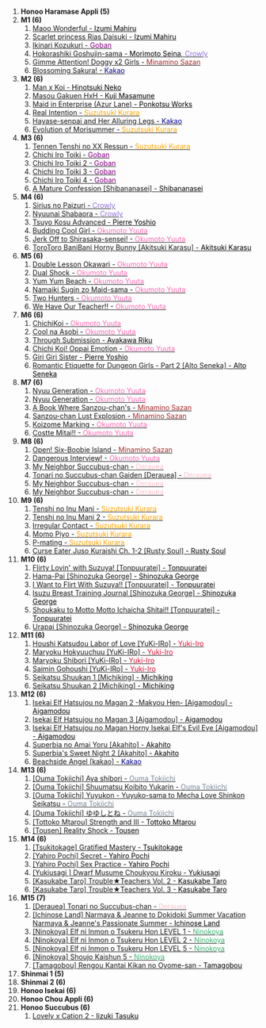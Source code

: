 1. **Honoo Haramase Appli (5)** 
2. **M1 (6)** 
	1. [Maoo Wonderful - <span style="color:black">Izumi Mahiru</span>](https://track24.ru/google/?q=Maoo%20Wonderful%20-%20%3Cspan%20style%3D%22color%3Ablack%22%3EIzumi%20Mahiru%3C/span%3E) 
	1. [Scarlet princess Rias Daisuki - <span style="color:black">Izumi Mahiru</span>](https://track24.ru/google/?q=Scarlet%20princess%20Rias%20Daisuki%20-%20%3Cspan%20style%3D%22color%3Ablack%22%3EIzumi%20Mahiru%3C/span%3E) 
	1. [Ikinari Kozukuri - <span style="color:purple">Goban</span>](https://track24.ru/google/?q=Ikinari%20Kozukuri%20-%20%3Cspan%20style%3D%22color%3Apurple%22%3EGoban%3C/span%3E) 
	1. [Hokorashiki Goshujin-sama - <span style="color:black">Morimoto Seina</span>, <span style="color:MediumPurple">Crowly</span>](https://track24.ru/google/?q=Hokorashiki%20Goshujin-sama%20-%20%3Cspan%20style%3D%22color%3Ablack%22%3EMorimoto%20Seina%3C/span%3E%2C%20%3Cspan%20style%3D%22color%3AMediumPurple%22%3ECrowly%3C/span%3E) 
	1. [Gimme Attention! Doggy x2 Girls - <span style="color:brown">Minamino Sazan</span>](https://track24.ru/google/?q=Gimme%20Attention%21%20Doggy%20x2%20Girls%20-%20%3Cspan%20style%3D%22color%3Abrown%22%3EMinamino%20Sazan%3C/span%3E) 
	1. [Blossoming Sakura! - <span style="color:DarkBlue">Kakao</span>](https://track24.ru/google/?q=Blossoming%20Sakura%21%20-%20%3Cspan%20style%3D%22color%3ADarkBlue%22%3EKakao%3C/span%3E) 
3. **M2 (6)** 
	1. [Man x Koi - <span style="color:black">Hinotsuki Neko</span>](https://track24.ru/google/?q=Man%20x%20Koi%20-%20%3Cspan%20style%3D%22color%3Ablack%22%3EHinotsuki%20Neko%3C/span%3E) 
	1. [Masou Gakuen HxH - <span style="color:black">Kuji Masamune</span>](https://track24.ru/google/?q=Masou%20Gakuen%20HxH%20-%20%3Cspan%20style%3D%22color%3Ablack%22%3EKuji%20Masamune%3C/span%3E) 
	1. [Maid in Enterprise (Azur Lane) - <span style="color:black">Ponkotsu Works</span>](https://track24.ru/google/?q=Maid%20in%20Enterprise%20%28Azur%20Lane%29%20-%20%3Cspan%20style%3D%22color%3Ablack%22%3EPonkotsu%20Works%3C/span%3E) 
	1. [Real Intention - <span style="color:orange">Suzutsuki Kurara</span>](https://track24.ru/google/?q=Real%20Intention%20-%20%3Cspan%20style%3D%22color%3Aorange%22%3ESuzutsuki%20Kurara%3C/span%3E) 
	1. [Hayase-senpai and Her Alluring Legs - <span style="color:DarkBlue">Kakao</span>](https://track24.ru/google/?q=Hayase-senpai%20and%20Her%20Alluring%20Legs%20-%20%3Cspan%20style%3D%22color%3ADarkBlue%22%3EKakao%3C/span%3E) 
	1. [Evolution of Morisummer - <span style="color:orange">Suzutsuki Kurara</span>](https://track24.ru/google/?q=Evolution%20of%20Morisummer%20-%20%3Cspan%20style%3D%22color%3Aorange%22%3ESuzutsuki%20Kurara%3C/span%3E) 
4. **M3 (6)** 
	1. [Tennen Tenshi no XX Ressun - <span style="color:orange">Suzutsuki Kurara</span>](https://track24.ru/google/?q=Tennen%20Tenshi%20no%20XX%20Ressun%20-%20%3Cspan%20style%3D%22color%3Aorange%22%3ESuzutsuki%20Kurara%3C/span%3E) 
	1. [Chichi Iro Toiki - <span style="color:purple">Goban</span>](https://track24.ru/google/?q=Chichi%20Iro%20Toiki%20-%20%3Cspan%20style%3D%22color%3Apurple%22%3EGoban%3C/span%3E) 
	1. [Chichi Iro Toiki 2 - <span style="color:purple">Goban</span>](https://track24.ru/google/?q=Chichi%20Iro%20Toiki%202%20-%20%3Cspan%20style%3D%22color%3Apurple%22%3EGoban%3C/span%3E) 
	1. [Chichi Iro Toiki 3 - <span style="color:purple">Goban</span>](https://track24.ru/google/?q=Chichi%20Iro%20Toiki%203%20-%20%3Cspan%20style%3D%22color%3Apurple%22%3EGoban%3C/span%3E) 
	1. [Chichi Iro Toiki 4 - <span style="color:purple">Goban</span>](https://track24.ru/google/?q=Chichi%20Iro%20Toiki%204%20-%20%3Cspan%20style%3D%22color%3Apurple%22%3EGoban%3C/span%3E) 
	1. [A Mature Confession [Shibananasei] - <span style="color:black">Shibananasei</span>](https://track24.ru/google/?q=A%20Mature%20Confession%20%5BShibananasei%5D%20-%20%3Cspan%20style%3D%22color%3Ablack%22%3EShibananasei%3C/span%3E) 
5. **М4 (6)** 
	1. [Sirius no Paizuri - <span style="color:MediumPurple">Crowly</span>](https://track24.ru/google/?q=Sirius%20no%20Paizuri%20-%20%3Cspan%20style%3D%22color%3AMediumPurple%22%3ECrowly%3C/span%3E) 
	1. [Nyuunai Shabaora - <span style="color:MediumPurple">Crowly</span>](https://track24.ru/google/?q=Nyuunai%20Shabaora%20-%20%3Cspan%20style%3D%22color%3AMediumPurple%22%3ECrowly%3C/span%3E) 
	1. [Tsuyo Kosu Advanced - <span style="color:black">Pierre Yoshio</span>](https://track24.ru/google/?q=Tsuyo%20Kosu%20Advanced%20-%20%3Cspan%20style%3D%22color%3Ablack%22%3EPierre%20Yoshio%3C/span%3E) 
	1. [Budding Cool Girl - <span style="color:hotpink">Okumoto Yuuta</span>](https://track24.ru/google/?q=Budding%20Cool%20Girl%20-%20%3Cspan%20style%3D%22color%3Ahotpink%22%3EOkumoto%20Yuuta%3C/span%3E) 
	1. [Jerk Off to Shirasaka-sensei! - <span style="color:hotpink">Okumoto Yuuta</span>](https://track24.ru/google/?q=Jerk%20Off%20to%20Shirasaka-sensei%21%20-%20%3Cspan%20style%3D%22color%3Ahotpink%22%3EOkumoto%20Yuuta%3C/span%3E) 
	1. [ToroToro BaniBani Horny Bunny [Akitsuki Karasu] - <span style="color:black">Akitsuki Karasu</span>](https://track24.ru/google/?q=ToroToro%20BaniBani%20Horny%20Bunny%20%5BAkitsuki%20Karasu%5D%20-%20%3Cspan%20style%3D%22color%3Ablack%22%3EAkitsuki%20Karasu%3C/span%3E) 
6. **M5 (6)** 
	1. [Double Lesson Okawari - <span style="color:hotpink">Okumoto Yuuta</span>](https://track24.ru/google/?q=Double%20Lesson%20Okawari%20-%20%3Cspan%20style%3D%22color%3Ahotpink%22%3EOkumoto%20Yuuta%3C/span%3E) 
	1. [Dual Shock - <span style="color:hotpink">Okumoto Yuuta</span>](https://track24.ru/google/?q=Dual%20Shock%20-%20%3Cspan%20style%3D%22color%3Ahotpink%22%3EOkumoto%20Yuuta%3C/span%3E) 
	1. [Yum Yum Beach - <span style="color:hotpink">Okumoto Yuuta</span>](https://track24.ru/google/?q=Yum%20Yum%20Beach%20-%20%3Cspan%20style%3D%22color%3Ahotpink%22%3EOkumoto%20Yuuta%3C/span%3E) 
	1. [Namaiki Sugin zo Maid-sama - <span style="color:hotpink">Okumoto Yuuta</span>](https://track24.ru/google/?q=Namaiki%20Sugin%20zo%20Maid-sama%20-%20%3Cspan%20style%3D%22color%3Ahotpink%22%3EOkumoto%20Yuuta%3C/span%3E) 
	1. [Two Hunters - <span style="color:hotpink">Okumoto Yuuta</span>](https://track24.ru/google/?q=Two%20Hunters%20-%20%3Cspan%20style%3D%22color%3Ahotpink%22%3EOkumoto%20Yuuta%3C/span%3E) 
	1. [We Have Our Teacher!! - <span style="color:hotpink">Okumoto Yuuta</span>](https://track24.ru/google/?q=We%20Have%20Our%20Teacher%21%21%20-%20%3Cspan%20style%3D%22color%3Ahotpink%22%3EOkumoto%20Yuuta%3C/span%3E) 
7. **M6 (6)** 
	1. [ChichiKoi - <span style="color:hotpink">Okumoto Yuuta</span>](https://track24.ru/google/?q=ChichiKoi%20-%20%3Cspan%20style%3D%22color%3Ahotpink%22%3EOkumoto%20Yuuta%3C/span%3E) 
	1. [Cool na Asobi - <span style="color:hotpink">Okumoto Yuuta</span>](https://track24.ru/google/?q=Cool%20na%20Asobi%20-%20%3Cspan%20style%3D%22color%3Ahotpink%22%3EOkumoto%20Yuuta%3C/span%3E) 
	1. [Through Submission - <span style="color:black">Ayakawa Riku</span>](https://track24.ru/google/?q=Through%20Submission%20-%20%3Cspan%20style%3D%22color%3Ablack%22%3EAyakawa%20Riku%3C/span%3E) 
	1. [Chichi Koi! Oppai Emotion - <span style="color:hotpink">Okumoto Yuuta</span>](https://track24.ru/google/?q=Chichi%20Koi%21%20Oppai%20Emotion%20-%20%3Cspan%20style%3D%22color%3Ahotpink%22%3EOkumoto%20Yuuta%3C/span%3E) 
	1. [Giri Giri Sister - <span style="color:black">Pierre Yoshio</span>](https://track24.ru/google/?q=Giri%20Giri%20Sister%20-%20%3Cspan%20style%3D%22color%3Ablack%22%3EPierre%20Yoshio%3C/span%3E) 
	1. [Romantic Etiquette for Dungeon Girls - Part 2 [Alto Seneka] - <span style="color:black">Alto Seneka</span>](https://track24.ru/google/?q=Romantic%20Etiquette%20for%20Dungeon%20Girls%20-%20Part%202%20%5BAlto%20Seneka%5D%20-%20%3Cspan%20style%3D%22color%3Ablack%22%3EAlto%20Seneka%3C/span%3E) 
8. **M7 (6)** 
	1. [Nyuu Generation - <span style="color:hotpink">Okumoto Yuuta</span>](https://track24.ru/google/?q=Nyuu%20Generation%20-%20%3Cspan%20style%3D%22color%3Ahotpink%22%3EOkumoto%20Yuuta%3C/span%3E) 
	1. [Nyuu Generation - <span style="color:hotpink">Okumoto Yuuta</span>](https://track24.ru/google/?q=Nyuu%20Generation%20-%20%3Cspan%20style%3D%22color%3Ahotpink%22%3EOkumoto%20Yuuta%3C/span%3E) 
	1. [A Book Where Sanzou-chan's - <span style="color:brown">Minamino Sazan</span>](https://track24.ru/google/?q=A%20Book%20Where%20Sanzou-chan%27s%20-%20%3Cspan%20style%3D%22color%3Abrown%22%3EMinamino%20Sazan%3C/span%3E) 
	1. [Sanzou-chan Lust Explosion - <span style="color:brown">Minamino Sazan</span>](https://track24.ru/google/?q=Sanzou-chan%20Lust%20Explosion%20-%20%3Cspan%20style%3D%22color%3Abrown%22%3EMinamino%20Sazan%3C/span%3E) 
	1. [Koizome Marking - <span style="color:hotpink">Okumoto Yuuta</span>](https://track24.ru/google/?q=Koizome%20Marking%20-%20%3Cspan%20style%3D%22color%3Ahotpink%22%3EOkumoto%20Yuuta%3C/span%3E) 
	1. [Costte Mitai!! - <span style="color:hotpink">Okumoto Yuuta</span>](https://track24.ru/google/?q=Costte%20Mitai%21%21%20-%20%3Cspan%20style%3D%22color%3Ahotpink%22%3EOkumoto%20Yuuta%3C/span%3E) 
9. **M8 (6)** 
	1. [Open! Six-Boobie Island - <span style="color:brown">Minamino Sazan</span>](https://track24.ru/google/?q=Open%21%20Six-Boobie%20Island%20-%20%3Cspan%20style%3D%22color%3Abrown%22%3EMinamino%20Sazan%3C/span%3E) 
	1. [Dangerous Interview! - <span style="color:hotpink">Okumoto Yuuta</span>](https://track24.ru/google/?q=Dangerous%20Interview%21%20-%20%3Cspan%20style%3D%22color%3Ahotpink%22%3EOkumoto%20Yuuta%3C/span%3E) 
	1. [My Neighbor Succubus-chan - <span style="color:pink">Derauea</span>](https://track24.ru/google/?q=My%20Neighbor%20Succubus-chan%20-%20%3Cspan%20style%3D%22color%3Apink%22%3EDerauea%3C/span%3E) 
	1. [Tonari no Succubus-chan Gaiden [Derauea] - <span style="color:pink">Derauea</span>](https://track24.ru/google/?q=Tonari%20no%20Succubus-chan%20Gaiden%20%5BDerauea%5D%20-%20%3Cspan%20style%3D%22color%3Apink%22%3EDerauea%3C/span%3E) 
	1. [My Neighbor Succubus-chan - <span style="color:pink">Derauea</span>](https://track24.ru/google/?q=My%20Neighbor%20Succubus-chan%20-%20%3Cspan%20style%3D%22color%3Apink%22%3EDerauea%3C/span%3E) 
	1. [My Neighbor Succubus-chan - <span style="color:pink">Derauea</span>](https://track24.ru/google/?q=My%20Neighbor%20Succubus-chan%20-%20%3Cspan%20style%3D%22color%3Apink%22%3EDerauea%3C/span%3E) 
10. **M9 (6)** 
	1. [Tenshi no Inu Mani - <span style="color:orange">Suzutsuki Kurara</span>](https://track24.ru/google/?q=Tenshi%20no%20Inu%20Mani%20-%20%3Cspan%20style%3D%22color%3Aorange%22%3ESuzutsuki%20Kurara%3C/span%3E) 
	1. [Tenshi no Inu Mani 2 - <span style="color:orange">Suzutsuki Kurara</span>](https://track24.ru/google/?q=Tenshi%20no%20Inu%20Mani%202%20-%20%3Cspan%20style%3D%22color%3Aorange%22%3ESuzutsuki%20Kurara%3C/span%3E) 
	1. [Irregular Contact - <span style="color:orange">Suzutsuki Kurara</span>](https://track24.ru/google/?q=Irregular%20Contact%20-%20%3Cspan%20style%3D%22color%3Aorange%22%3ESuzutsuki%20Kurara%3C/span%3E) 
	1. [Momo Piyo - <span style="color:orange">Suzutsuki Kurara</span>](https://track24.ru/google/?q=Momo%20Piyo%20-%20%3Cspan%20style%3D%22color%3Aorange%22%3ESuzutsuki%20Kurara%3C/span%3E) 
	1. [P-mating - <span style="color:orange">Suzutsuki Kurara</span>](https://track24.ru/google/?q=P-mating%20-%20%3Cspan%20style%3D%22color%3Aorange%22%3ESuzutsuki%20Kurara%3C/span%3E) 
	1. [Curse Eater Juso Kuraishi Ch. 1-2 [Rusty Soul] - <span style="color:black">Rusty Soul</span>](https://track24.ru/google/?q=Curse%20Eater%20Juso%20Kuraishi%20Ch.%201-2%20%5BRusty%20Soul%5D%20-%20%3Cspan%20style%3D%22color%3Ablack%22%3ERusty%20Soul%3C/span%3E) 
11. **M10 (6)** 
	1. [Flirty Lovin' with Suzuya! [Tonpuuratei] - <span style="color:black">Tonpuuratei</span>](https://track24.ru/google/?q=Flirty%20Lovin%27%20with%20Suzuya%21%20%5BTonpuuratei%5D%20-%20%3Cspan%20style%3D%22color%3Ablack%22%3ETonpuuratei%3C/span%3E) 
	1. [Hama-Pai [Shinozuka George] - <span style="color:black">Shinozuka George</span>](https://track24.ru/google/?q=Hama-Pai%20%5BShinozuka%20George%5D%20-%20%3Cspan%20style%3D%22color%3Ablack%22%3EShinozuka%20George%3C/span%3E) 
	1. [I Want to Flirt With Suzuya!! [Tonpuuratei] - <span style="color:black">Tonpuuratei</span>](https://track24.ru/google/?q=I%20Want%20to%20Flirt%20With%20Suzuya%21%21%20%5BTonpuuratei%5D%20-%20%3Cspan%20style%3D%22color%3Ablack%22%3ETonpuuratei%3C/span%3E) 
	1. [Isuzu Breast Training Journal [Shinozuka George] - <span style="color:black">Shinozuka George</span>](https://track24.ru/google/?q=Isuzu%20Breast%20Training%20Journal%20%5BShinozuka%20George%5D%20-%20%3Cspan%20style%3D%22color%3Ablack%22%3EShinozuka%20George%3C/span%3E) 
	1. [Shoukaku to Motto Motto Ichaicha Shitai!! [Tonpuuratei] - <span style="color:black">Tonpuuratei</span>](https://track24.ru/google/?q=Shoukaku%20to%20Motto%20Motto%20Ichaicha%20Shitai%21%21%20%5BTonpuuratei%5D%20-%20%3Cspan%20style%3D%22color%3Ablack%22%3ETonpuuratei%3C/span%3E) 
	1. [Urapai [Shinozuka George] - <span style="color:black">Shinozuka George</span>](https://track24.ru/google/?q=Urapai%20%5BShinozuka%20George%5D%20-%20%3Cspan%20style%3D%22color%3Ablack%22%3EShinozuka%20George%3C/span%3E) 
12. **M11 (6)** 
	1. [Houshi Katsudou Labor of Love [YuKi-IRo] - <span style="color:crimson">Yuki-Iro</span>](https://track24.ru/google/?q=Houshi%20Katsudou%20Labor%20of%20Love%20%5BYuKi-IRo%5D%20-%20%3Cspan%20style%3D%22color%3Acrimson%22%3EYuki-Iro%3C/span%3E) 
	1. [Maryoku Hokyuuchuu [YuKi-IRo] - <span style="color:crimson">Yuki-Iro</span>](https://track24.ru/google/?q=Maryoku%20Hokyuuchuu%20%5BYuKi-IRo%5D%20-%20%3Cspan%20style%3D%22color%3Acrimson%22%3EYuki-Iro%3C/span%3E) 
	1. [Maryoku Shibori [YuKi-IRo] - <span style="color:crimson">Yuki-Iro</span>](https://track24.ru/google/?q=Maryoku%20Shibori%20%5BYuKi-IRo%5D%20-%20%3Cspan%20style%3D%22color%3Acrimson%22%3EYuki-Iro%3C/span%3E) 
	1. [Saimin Gohoushi [YuKi-IRo] - <span style="color:crimson">Yuki-Iro</span>](https://track24.ru/google/?q=Saimin%20Gohoushi%20%5BYuKi-IRo%5D%20-%20%3Cspan%20style%3D%22color%3Acrimson%22%3EYuki-Iro%3C/span%3E) 
	1. [Seikatsu Shuukan 1 [Michiking] - <span style="color:black">Michiking</span>](https://track24.ru/google/?q=Seikatsu%20Shuukan%201%20%5BMichiking%5D%20-%20%3Cspan%20style%3D%22color%3Ablack%22%3EMichiking%3C/span%3E) 
	1. [Seikatsu Shuukan 2 [Michiking] - <span style="color:black">Michiking</span>](https://track24.ru/google/?q=Seikatsu%20Shuukan%202%20%5BMichiking%5D%20-%20%3Cspan%20style%3D%22color%3Ablack%22%3EMichiking%3C/span%3E) 
13. **M12 (6)** 
	1. [Isekai Elf Hatsujou no Magan 2 -Makyou Hen- [Aigamodou] - <span style="color:black">Aigamodou</span>](https://track24.ru/google/?q=Isekai%20Elf%20Hatsujou%20no%20Magan%202%20-Makyou%20Hen-%20%5BAigamodou%5D%20-%20%3Cspan%20style%3D%22color%3Ablack%22%3EAigamodou%3C/span%3E) 
	1. [Isekai Elf Hatsujou no Magan 3 [Aigamodou] - <span style="color:black">Aigamodou</span>](https://track24.ru/google/?q=Isekai%20Elf%20Hatsujou%20no%20Magan%203%20%5BAigamodou%5D%20-%20%3Cspan%20style%3D%22color%3Ablack%22%3EAigamodou%3C/span%3E) 
	1. [Isekai Elf Hatsujou no Magan Horny Isekai Elf's Evil Eye [Aigamodou] - <span style="color:black">Aigamodou</span>](https://track24.ru/google/?q=Isekai%20Elf%20Hatsujou%20no%20Magan%20Horny%20Isekai%20Elf%27s%20Evil%20Eye%20%5BAigamodou%5D%20-%20%3Cspan%20style%3D%22color%3Ablack%22%3EAigamodou%3C/span%3E) 
	1. [Superbia no Amai Yoru [Akahito] - <span style="color:black">Akahito</span>](https://track24.ru/google/?q=Superbia%20no%20Amai%20Yoru%20%5BAkahito%5D%20-%20%3Cspan%20style%3D%22color%3Ablack%22%3EAkahito%3C/span%3E) 
	1. [Superbia's Sweet Night 2 [Akahito] - <span style="color:black">Akahito</span>](https://track24.ru/google/?q=Superbia%27s%20Sweet%20Night%202%20%5BAkahito%5D%20-%20%3Cspan%20style%3D%22color%3Ablack%22%3EAkahito%3C/span%3E) 
	1. [Beachside Angel [kakao] - <span style="color:DarkBlue">Kakao</span>](https://track24.ru/google/?q=Beachside%20Angel%20%5Bkakao%5D%20-%20%3Cspan%20style%3D%22color%3ADarkBlue%22%3EKakao%3C/span%3E) 
14. **M13 (6)** 
	1. [[Ouma Tokiichi] Aya shibori - <span style="color:LightSlateGrey">Ouma Tokiichi</span>](https://track24.ru/google/?q=%5BOuma%20Tokiichi%5D%20Aya%20shibori%20-%20%3Cspan%20style%3D%22color%3ALightSlateGrey%22%3EOuma%20Tokiichi%3C/span%3E) 
	1. [[Ouma Tokiichi] Shuumatsu Koibito Yukarin - <span style="color:LightSlateGrey">Ouma Tokiichi</span>](https://track24.ru/google/?q=%5BOuma%20Tokiichi%5D%20Shuumatsu%20Koibito%20Yukarin%20-%20%3Cspan%20style%3D%22color%3ALightSlateGrey%22%3EOuma%20Tokiichi%3C/span%3E) 
	1. [[Ouma Tokiichi] Yuyukon - Yuyuko-sama to Mecha Love Shinkon Seikatsu - <span style="color:LightSlateGrey">Ouma Tokiichi</span>](https://track24.ru/google/?q=%5BOuma%20Tokiichi%5D%20Yuyukon%20-%20Yuyuko-sama%20to%20Mecha%20Love%20Shinkon%20Seikatsu%20-%20%3Cspan%20style%3D%22color%3ALightSlateGrey%22%3EOuma%20Tokiichi%3C/span%3E) 
	1. [[Ouma Tokiichi] ゆゆしとね - <span style="color:LightSlateGrey">Ouma Tokiichi</span>](https://track24.ru/google/?q=%5BOuma%20Tokiichi%5D%20%E3%82%86%E3%82%86%E3%81%97%E3%81%A8%E3%81%AD%20-%20%3Cspan%20style%3D%22color%3ALightSlateGrey%22%3EOuma%20Tokiichi%3C/span%3E) 
	1. [[Tottoko Mtarou] Strength and III - <span style="color:black">Tottoko Mtarou</span>](https://track24.ru/google/?q=%5BTottoko%20Mtarou%5D%20Strength%20and%20III%20-%20%3Cspan%20style%3D%22color%3Ablack%22%3ETottoko%20Mtarou%3C/span%3E) 
	1. [[Tousen] Reality Shock - <span style="color:black">Tousen</span>](https://track24.ru/google/?q=%5BTousen%5D%20Reality%20Shock%20-%20%3Cspan%20style%3D%22color%3Ablack%22%3ETousen%3C/span%3E) 
15. **M14 (6)** 
	1. [[Tsukitokage] Gratified Mastery - <span style="color:black">Tsukitokage</span>](https://track24.ru/google/?q=%5BTsukitokage%5D%20Gratified%20Mastery%20-%20%3Cspan%20style%3D%22color%3Ablack%22%3ETsukitokage%3C/span%3E) 
	1. [[Yahiro Pochi] Secret - <span style="color:black">Yahiro Pochi</span>](https://track24.ru/google/?q=%5BYahiro%20Pochi%5D%20Secret%20-%20%3Cspan%20style%3D%22color%3Ablack%22%3EYahiro%20Pochi%3C/span%3E) 
	1. [[Yahiro Pochi] Sex Practice - <span style="color:black">Yahiro Pochi</span>](https://track24.ru/google/?q=%5BYahiro%20Pochi%5D%20Sex%20Practice%20-%20%3Cspan%20style%3D%22color%3Ablack%22%3EYahiro%20Pochi%3C/span%3E) 
	1. [[Yukiusagi ] Dwarf Musume Choukyou Kiroku - <span style="color:black">Yukiusagi </span>](https://track24.ru/google/?q=%5BYukiusagi%20%5D%20Dwarf%20Musume%20Choukyou%20Kiroku%20-%20%3Cspan%20style%3D%22color%3Ablack%22%3EYukiusagi%20%3C/span%3E) 
	1. [[Kasukabe Taro] Trouble★Teachers Vol. 2 - <span style="color:black">Kasukabe Taro</span>](https://track24.ru/google/?q=%5BKasukabe%20Taro%5D%20Trouble%E2%98%85Teachers%20Vol.%202%20-%20%3Cspan%20style%3D%22color%3Ablack%22%3EKasukabe%20Taro%3C/span%3E) 
	1. [[Kasukabe Taro] Trouble★Teachers Vol. 3 - <span style="color:black">Kasukabe Taro</span>](https://track24.ru/google/?q=%5BKasukabe%20Taro%5D%20Trouble%E2%98%85Teachers%20Vol.%203%20-%20%3Cspan%20style%3D%22color%3Ablack%22%3EKasukabe%20Taro%3C/span%3E) 
16. **M15 (7)** 
	1. [[Derauea] Tonari no Succubus-chan - <span style="color:pink">Derauea</span>](https://track24.ru/google/?q=%5BDerauea%5D%20Tonari%20no%20Succubus-chan%20-%20%3Cspan%20style%3D%22color%3Apink%22%3EDerauea%3C/span%3E) 
	1. [[Ichinose Land] Narmaya & Jeanne to Dokidoki Summer Vacation Narmaya & Jeanne's Passionate Summer - <span style="color:black">Ichinose Land</span>](https://track24.ru/google/?q=%5BIchinose%20Land%5D%20Narmaya%20%26%20Jeanne%20to%20Dokidoki%20Summer%20Vacation%20Narmaya%20%26%20Jeanne%27s%20Passionate%20Summer%20-%20%3Cspan%20style%3D%22color%3Ablack%22%3EIchinose%20Land%3C/span%3E) 
	1. [[Ninokoya] Elf ni Inmon o Tsukeru Hon LEVEL 1 - <span style="color:MediumSeaGreen">Ninokoya</span>](https://track24.ru/google/?q=%5BNinokoya%5D%20Elf%20ni%20Inmon%20o%20Tsukeru%20Hon%20LEVEL%201%20-%20%3Cspan%20style%3D%22color%3AMediumSeaGreen%22%3ENinokoya%3C/span%3E) 
	1. [[Ninokoya] Elf ni Inmon o Tsukeru Hon LEVEL 2 - <span style="color:MediumSeaGreen">Ninokoya</span>](https://track24.ru/google/?q=%5BNinokoya%5D%20Elf%20ni%20Inmon%20o%20Tsukeru%20Hon%20LEVEL%202%20-%20%3Cspan%20style%3D%22color%3AMediumSeaGreen%22%3ENinokoya%3C/span%3E) 
	1. [[Ninokoya] Elf ni Inmon o Tsukeru Hon LEVEL 5 - <span style="color:MediumSeaGreen">Ninokoya</span>](https://track24.ru/google/?q=%5BNinokoya%5D%20Elf%20ni%20Inmon%20o%20Tsukeru%20Hon%20LEVEL%205%20-%20%3Cspan%20style%3D%22color%3AMediumSeaGreen%22%3ENinokoya%3C/span%3E) 
	1. [[Ninokoya] Shoujo Kaishun 5 - <span style="color:MediumSeaGreen">Ninokoya</span>](https://track24.ru/google/?q=%5BNinokoya%5D%20Shoujo%20Kaishun%205%20-%20%3Cspan%20style%3D%22color%3AMediumSeaGreen%22%3ENinokoya%3C/span%3E) 
	1. [[Tamagobou] Rengou Kantai Kikan no Oyome-san - <span style="color:black">Tamagobou</span>](https://track24.ru/google/?q=%5BTamagobou%5D%20Rengou%20Kantai%20Kikan%20no%20Oyome-san%20-%20%3Cspan%20style%3D%22color%3Ablack%22%3ETamagobou%3C/span%3E) 
17. **Shinmai 1 (5)** 
18. **Shinmai 2 (6)** 
19. **Honoo Isekai (6)** 
20. **Honoo Chou Appli (6)** 
21. **Honoo Succubus (6)** 
	1. [Lovely x Cation 2 - <span style="color:black">Iizuki Tasuku</span>](https://track24.ru/google/?q=Lovely%20x%20Cation%202%20-%20%3Cspan%20style%3D%22color%3Ablack%22%3EIizuki%20Tasuku%3C/span%3E) 
